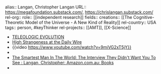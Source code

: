 alias:: Langan, Christopher Langan
URL:: https://megafoundation.substack.com/, https://chrislangan.substack.com/
rel-org::
role:: [[independent research]]
fields::
creations:: [[The Cognitive-Theoretic Model of the Universe - A New Kind of Reality]]
rel-country:: USA
tags:: person, #keyThinker
rel-projects:: [[AMT]], [[X-Science]]


- [TELEOLOGIC EVOLUTION](https://megafoundation.substack.com/p/teleologic-evolution)
- [High Strangeness at the Daily Wire](https://chrislangan.substack.com/p/high-strangeness-at-the-daily-wire)
- {{video https://www.youtube.com/watch?v=9miVG2xT5jY}}
-
- [The Smartest Man In The World: The Interview They Didn't Want You To See : Langan, Christopher: Amazon.com.au: Books](https://www.amazon.com.au/dp/1957661003?ref_=mr_referred_us_au_au)
-
